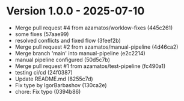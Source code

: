 # Version 1.0.0 - 2025-07-10

- Merge pull request #4 from azamatos/worklow-fixes (445c261)
- some fixes (57aae99)
- resolved conflicts and fixed flow (3feef2b)
- Merge pull request #2 from azamatos/manual-pipeline (4d46ca2)
- Merge branch 'main' into manual-pipeline (e2c2214)
- manual pipeline configured (50d5c7b)
- Merge pull request #1 from azamatos/test-pipeline (fc490a1)
- testing ci/cd (24f0387)
- Update README.md (8255c7d)
- Fix type by IgorBarbashov (130ca2e)
- chore: Fix typo (0394b86)

